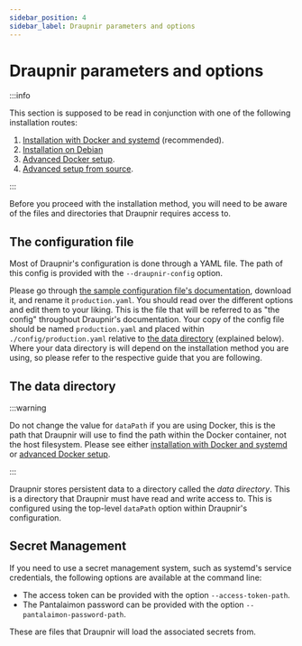 ```yaml
---
sidebar_position: 4
sidebar_label: Draupnir parameters and options
---
```


<!--
SPDX-FileCopyrightText: 2024 Gnuxie <Gnuxie@protonmail.com>

SPDX-License-Identifier: CC-BY-SA-4.0
-->

# Draupnir parameters and options

:::info

This section is supposed to be read in conjunction with one of the
following installation routes:

1. [Installation with Docker and systemd](./systemd) (recommended).
2. [Installation on Debian](./setup_debian)
3. [Advanced Docker setup](./setup_docker).
4. [Advanced setup from source](./setup_selfbuild).

:::

Before you proceed with the installation method, you will need to be
aware of the files and directories that Draupnir requires access to.

## The configuration file

Most of Draupnir's configuration is done through a YAML file. The path
of this config is provided with the `--draupnir-config` option.

Please go through [the sample configuration file's
documentation](https://github.com/the-draupnir-project/Draupnir/blob/main/config/default.yaml),
download it, and rename it `production.yaml`. You should read over the
different options and edit them to your liking. This is the file that
will be referred to as "the config" throughout Draupnir's
documentation. Your copy of the config file should be named
`production.yaml` and placed within `./config/production.yaml`
relative to [the data directory](#the-data-directory) (explained
below). Where your data directory is will depend on the
installation method you are using, so please refer to the respective
guide that you are following.

## The data directory

:::warning

Do not change the value for `dataPath` if you are using Docker, this
is the path that Draupnir will use to find the path within the Docker
container, not the host filesystem. Please see either [installation
with Docker and systemd](./systemd) or [advanced Docker
setup](./setup_docker).

:::

Draupnir stores persistent data to a directory called the *data
directory*. This is a directory that Draupnir must have read and write
access to. This is configured using the top-level `dataPath` option
within Draupnir's configuration.

## Secret Management

If you need to use a secret management system, such as systemd's
service credentials, the following options are available at the
command line:

- The access token can be provided with the option `--access-token-path`.
- The Pantalaimon password can be provided with the option
  `--pantalaimon-password-path`.

These are files that Draupnir will load the associated secrets from.
